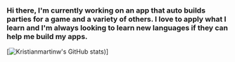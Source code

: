 ### Hi there, I'm currently working on an app that auto builds parties for a game and a variety of others. I love to apply what I learn and I'm always looking to learn new languages if they can help me build my apps. 

[![Kristianmartinw's GitHub stats](https://github-readme-stats.vercel.app/api?username=Kristianmartinw&show_icons=true&theme=dracula))]

<!--
**Kristianmartinw/Kristianmartinw** is a ✨ _special_ ✨ repository because its `README.md` (this file) appears on your GitHub profile.

Here are some ideas to get you started:

- 🔭 I’m currently working on ...
- 🌱 I’m currently learning ...
- 👯 I’m looking to collaborate on ...
- 🤔 I’m looking for help with ...
- 💬 Ask me about ...
- 📫 How to reach me: ...
- 😄 Pronouns: ...
- ⚡ Fun fact: ...
-->
